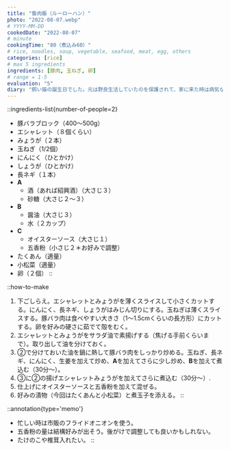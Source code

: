 ```yaml
---
title: "魯肉飯（ルーローハン）"
photo: "2022-08-07.webp"
# YYYY-MM-DD
cookedDate: "2022-08-07"
# minute
cookingTime: "80（煮込み60）"
# rice, noodles, soup, vegetable, seafood, meat, egg, others
categories: [rice]
# max 5 ingredients
ingredients: [豚肉, 玉ねぎ, 卵]
# range = 1-5
evaluation: "5"
diary: "飼い猫の誕生日でした。元は野良生活していたのを保護されて、家に来た時は病気などもあり病院通いでした。今ではすっかり元気な家族です。キュートなサビ猫のハナ。ハナ肇から取った名前。まあるいしっぽ。"
---
```


::ingredients-list{number-of-people=2}
- 豚バラブロック（400～500g）
- エシャレット（８個くらい）
- みょうが（２本）
- 玉ねぎ（1/2個）
- にんにく（ひとかけ）
- しょうが（ひとかけ）
- 長ネギ（１本）
- **A**
  - 酒（あれば紹興酒）（大さじ３）
  - 砂糖（大さじ２～３）
- **B**
  - 醤油（大さじ３）
  - 水（２カップ）
- **C**
  - オイスターソース（大さじ１）
  - 五香粉（小さじ２＊お好みで調整）
- たくあん（適量）
- 小松菜（適量）
- 卵（２個）
::

::how-to-make
1. 下ごしらえ。エシャレットとみょうがを薄くスライスして小さくカットする。にんにく、長ネギ、しょうがはみじん切りにする。玉ねぎは薄くスライスする。豚バラ肉は食べやすい大きさ（1～1.5cmくらいの長方形）にカットする。卵を好みの硬さに茹でて殻をむく。
2. エシャレットとみょうがをサラダ油で素揚げする（焦げる手前くらいまで）。取り出して油を分けておく。
3. ②で分けておいた油を鍋に熱して豚バラ肉をしっかり炒める。玉ねぎ、長ネギ、にんにく、生姜を加えて炒め、**A**を加えてさらに少し炒め、**B**を加えて煮込む（30分～）。
4. ③に②の揚げエシャレットみょうがを加えてさらに煮込む（30分～）.
5. 仕上げにオイスターソースと五香粉を加えて混ぜる。
6. 好みの漬物（今回はたくあんと小松菜）と煮玉子を添える。
::

::annotation{type='memo'}
- 忙しい時は市販のフライドオニオンを使う。
- 五香粉の量は結構好みが出そう。後がけで調整しても良いかもしれない。
- たけのこや椎茸入れたい。
::
